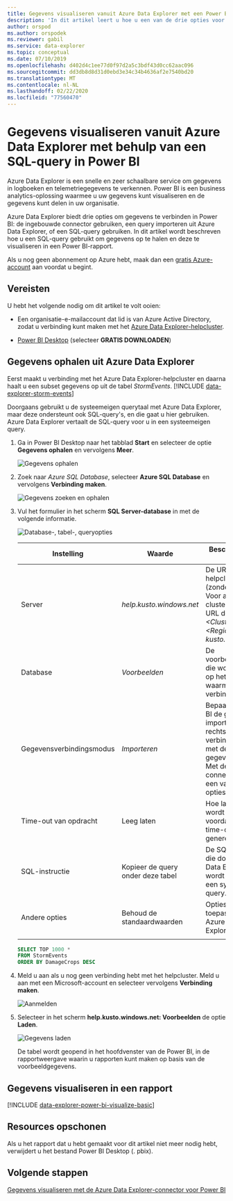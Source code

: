 ```yaml
---
title: Gegevens visualiseren vanuit Azure Data Explorer met een Power BI SQL-query
description: 'In dit artikel leert u hoe u een van de drie opties voor het visualiseren van gegevens in Power BI kunt gebruiken: een SQL-query op een Azure Data Explorer-cluster.'
author: orspod
ms.author: orspodek
ms.reviewer: gabil
ms.service: data-explorer
ms.topic: conceptual
ms.date: 07/10/2019
ms.openlocfilehash: d402d4c1ee77d0f97d2a5c3bdf43d0cc62aac096
ms.sourcegitcommit: dd3db8d8d31d0ebd3e34c34b4636af2e7540bd20
ms.translationtype: MT
ms.contentlocale: nl-NL
ms.lasthandoff: 02/22/2020
ms.locfileid: "77560470"
---
```

# <a name="visualize-data-from-azure-data-explorer-using-a-sql-query-in-power-bi"></a>Gegevens visualiseren vanuit Azure Data Explorer met behulp van een SQL-query in Power BI

Azure Data Explorer is een snelle en zeer schaalbare service om gegevens in logboeken en telemetriegegevens te verkennen. Power BI is een business analytics-oplossing waarmee u uw gegevens kunt visualiseren en de gegevens kunt delen in uw organisatie.

Azure Data Explorer biedt drie opties om gegevens te verbinden in Power BI: de ingebouwde connector gebruiken, een query importeren uit Azure Data Explorer, of een SQL-query gebruiken. In dit artikel wordt beschreven hoe u een SQL-query gebruikt om gegevens op te halen en deze te visualiseren in een Power BI-rapport.

Als u nog geen abonnement op Azure hebt, maak dan een [gratis Azure-account](https://azure.microsoft.com/free/) aan voordat u begint.

## <a name="prerequisites"></a>Vereisten

U hebt het volgende nodig om dit artikel te volt ooien:

* Een organisatie-e-mailaccount dat lid is van Azure Active Directory, zodat u verbinding kunt maken met het [Azure Data Explorer-helpcluster](https://dataexplorer.azure.com/clusters/help/databases/samples).

* [Power BI Desktop](https://powerbi.microsoft.com/get-started/) (selecteer **GRATIS DOWNLOADEN**)

## <a name="get-data-from-azure-data-explorer"></a>Gegevens ophalen uit Azure Data Explorer

Eerst maakt u verbinding met het Azure Data Explorer-helpcluster en daarna haalt u een subset gegevens op uit de tabel *StormEvents*. [!INCLUDE [data-explorer-storm-events](../../includes/data-explorer-storm-events.md)]

Doorgaans gebruikt u de systeemeigen querytaal met Azure Data Explorer, maar deze ondersteunt ook SQL-query's, en die gaat u hier gebruiken. Azure Data Explorer vertaalt de SQL-query voor u in een systeemeigen query.

1. Ga in Power BI Desktop naar het tabblad **Start** en selecteer de optie **Gegevens ophalen** en vervolgens **Meer**.

    ![Gegevens ophalen](media/power-bi-sql-query/get-data-more.png)

1. Zoek naar *Azure SQL Database*, selecteer **Azure SQL Database** en vervolgens **Verbinding maken**.

    ![Gegevens zoeken en ophalen](media/power-bi-sql-query/search-get-data.png)

1. Vul het formulier in het scherm **SQL Server-database** in met de volgende informatie.

    ![Database-, tabel-, queryopties](media/power-bi-sql-query/database-table-query.png)

    **Instelling** | **Waarde** | **Beschrijving van veld**
    |---|---|---|
    | Server | *help.kusto.windows.net* | De URL voor het helpcluster (zonder *https://* ). Voor andere clusters heeft de URL de notatie *\<ClusterName\>.\<Regio\>. kusto.windows.net*. |
    | Database | *Voorbeelden* | De voorbeelddatabase die wordt gehost op het cluster waarmee u verbinding maakt. |
    | Gegevensverbindingsmodus | *Importeren* | Bepaalt of Power BI de gegevens importeert of rechtstreeks verbinding maakt met de gegevensbron. Met deze connector kunt u een van beide opties gebruiken. |
    | Time-out van opdracht | Leeg laten | Hoe lang de query wordt uitgevoerd voordat deze een time-outfout genereert. |
    | SQL-instructie | Kopieer de query onder deze tabel | De SQL-instructie die door Azure Data Explorer wordt vertaald in een systeemeigen query. |
    | Andere opties | Behoud de standaardwaarden | Opties zijn niet van toepassing op Azure Data Explorer-clusters. |
    | | | |

    ```SQL
    SELECT TOP 1000 *
    FROM StormEvents
    ORDER BY DamageCrops DESC
    ```

1. Meld u aan als u nog geen verbinding hebt met het helpcluster. Meld u aan met een Microsoft-account en selecteer vervolgens **Verbinding maken**.

    ![Aanmelden](media/power-bi-sql-query/sign-in.png)

1. Selecteer in het scherm **help.kusto.windows.net: Voorbeelden** de optie **Laden**.

    ![Gegevens laden](media/power-bi-sql-query/load-data.png)

    De tabel wordt geopend in het hoofdvenster van de Power BI, in de rapportweergave waarin u rapporten kunt maken op basis van de voorbeeldgegevens.

## <a name="visualize-data-in-a-report"></a>Gegevens visualiseren in een rapport

[!INCLUDE [data-explorer-power-bi-visualize-basic](../../includes/data-explorer-power-bi-visualize-basic.md)]

## <a name="clean-up-resources"></a>Resources opschonen

Als u het rapport dat u hebt gemaakt voor dit artikel niet meer nodig hebt, verwijdert u het bestand Power BI Desktop (. pbix).

## <a name="next-steps"></a>Volgende stappen

[Gegevens visualiseren met de Azure Data Explorer-connector voor Power BI](power-bi-connector.md)